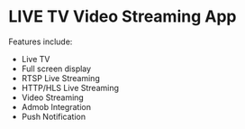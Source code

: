 LIVE TV Video Streaming App
==============================
Features include:
* Live TV
* Full screen display
* RTSP Live Streaming
* HTTP/HLS Live Streaming
* Video Streaming
* Admob Integration
* Push Notification